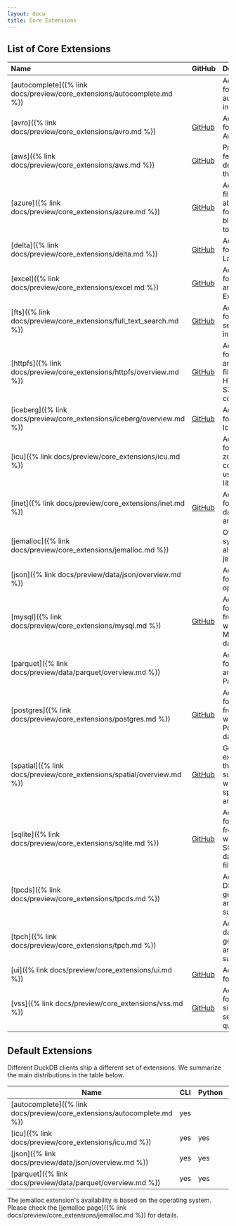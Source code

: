 ```yaml
---
layout: docu
title: Core Extensions
---
```


## List of Core Extensions

| Name                                                              | GitHub                                                                          | Description                                                                        | Autoloadable | Aliases                 |
| :---------------------------------------------------------------- | ------------------------------------------------------------------------------- | :--------------------------------------------------------------------------------- | :----------- | :---------------------- |
| [autocomplete]({% link docs/preview/core_extensions/autocomplete.md %}) |                                                                                 | Adds support for autocomplete in the shell                                         | yes          |                         |
| [avro]({% link docs/preview/core_extensions/avro.md %})                 | [<span class="github">GitHub</span>](https://github.com/duckdb/duckdb-avro)     | Add support for reading Avro files                                                 | yes          |                         |
| [aws]({% link docs/preview/core_extensions/aws.md %})                   | [<span class="github">GitHub</span>](https://github.com/duckdb/duckdb-aws)      | Provides features that depend on the AWS SDK                                       | yes          |                         |
| [azure]({% link docs/preview/core_extensions/azure.md %})               | [<span class="github">GitHub</span>](https://github.com/duckdb/duckdb-azure)    | Adds a filesystem abstraction for Azure blob storage to DuckDB                     | yes          |                         |
| [delta]({% link docs/preview/core_extensions/delta.md %})               | [<span class="github">GitHub</span>](https://github.com/duckdb/duckdb-delta)    | Adds support for Delta Lake                                                        | yes          |                         |
| [excel]({% link docs/preview/core_extensions/excel.md %})               | [<span class="github">GitHub</span>](https://github.com/duckdb/duckdb-excel)    | Adds support for reading and writing Excel files                                   | yes          |                         |
| [fts]({% link docs/preview/core_extensions/full_text_search.md %})      | [<span class="github">GitHub</span>](https://github.com/duckdb/duckdb-fts)      | Adds support for full-text search indexes                                          | yes          |                         |
| [httpfs]({% link docs/preview/core_extensions/httpfs/overview.md %})    | [<span class="github">GitHub</span>](https://github.com/duckdb/duckdb-httpfs)   | Adds support for reading and writing files over an HTTP(S) or S3 connection        | yes          | http, https, s3         |
| [iceberg]({% link docs/preview/core_extensions/iceberg/overview.md %})  | [<span class="github">GitHub</span>](https://github.com/duckdb/duckdb-iceberg)  | Adds support for Apache Iceberg                                                    | no           |                         |
| [icu]({% link docs/preview/core_extensions/icu.md %})                   |                                                                                 | Adds support for time zones and collations using the ICU library                   | yes          |                         |
| [inet]({% link docs/preview/core_extensions/inet.md %})                 | [<span class="github">GitHub</span>](https://github.com/duckdb/duckdb-inet)     | Adds support for IP-related data types and functions                               | yes          |                         |
| [jemalloc]({% link docs/preview/core_extensions/jemalloc.md %})         |                                                                                 | Overwrites system the allocator with jemalloc                                      | no           |                         |
| [json]({% link docs/preview/data/json/overview.md %})              |                                                                                 | Adds support for JSON operations                                                   | yes          |                         |
| [mysql]({% link docs/preview/core_extensions/mysql.md %})               | [<span class="github">GitHub</span>](https://github.com/duckdb/duckdb-mysql)    | Adds support for reading from and writing to a MySQL database                      | no           | mysql_scanner           |
| [parquet]({% link docs/preview/data/parquet/overview.md %})        |                                                                                 | Adds support for reading and writing Parquet files                                 | (built-in)   |                         |
| [postgres]({% link docs/preview/core_extensions/postgres.md %})         | [<span class="github">GitHub</span>](https://github.com/duckdb/duckdb-postgres) | Adds support for reading from and writing to a PostgreSQL database                 | yes          | postgres_scanner        |
| [spatial]({% link docs/preview/core_extensions/spatial/overview.md %})  | [<span class="github">GitHub</span>](https://github.com/duckdb/duckdb-spatial)  | Geospatial extension that adds support for working with spatial data and functions | no           |                         |
| [sqlite]({% link docs/preview/core_extensions/sqlite.md %})             | [<span class="github">GitHub</span>](https://github.com/duckdb/duckdb-sqlite)   | Adds support for reading from and writing to SQLite database files                 | yes          | sqlite_scanner, sqlite3 |
| [tpcds]({% link docs/preview/core_extensions/tpcds.md %})               |                                                                                 | Adds TPC-DS data generation and query support                                      | yes          |                         |
| [tpch]({% link docs/preview/core_extensions/tpch.md %})                 |                                                                                 | Adds TPC-H data generation and query support                                       | yes          |                         |
| [ui]({% link docs/preview/core_extensions/ui.md %})                     | [<span class="github">GitHub</span>](https://github.com/duckdb/duckdb-ui)       | Adds local UI for DuckDB                                                           | yes          |                         |
| [vss]({% link docs/preview/core_extensions/vss.md %})                   | [<span class="github">GitHub</span>](https://github.com/duckdb/duckdb-vss)      | Adds support for vector similarity search queries                                  | no           |                         |

## Default Extensions

Different DuckDB clients ship a different set of extensions.
We summarize the main distributions in the table below.

| Name                                                              | CLI | Python | R   | Java | Node.js |
| ----------------------------------------------------------------- | --- | ------ | --- | ---- | ------- |
| [autocomplete]({% link docs/preview/core_extensions/autocomplete.md %}) | yes |        |     |      |         |
| [icu]({% link docs/preview/core_extensions/icu.md %})                   | yes | yes    |     | yes  | yes     |
| [json]({% link docs/preview/data/json/overview.md %})              | yes | yes    |     | yes  | yes     |
| [parquet]({% link docs/preview/data/parquet/overview.md %})        | yes | yes    | yes | yes  | yes     |

The jemalloc extension's availability is based on the operating system.
Please check the [jemalloc page]({% link docs/preview/core_extensions/jemalloc.md %}) for details.

